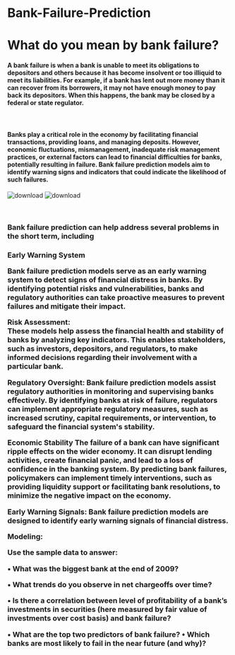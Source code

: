 # Bank-Failure-Prediction
<h1>What do you mean by bank failure?</h1>
<h4>A bank failure is when a bank is unable to meet its obligations to depositors and others because it has become insolvent or too illiquid to meet its liabilities. For example, if a bank has lent out more money than it can recover from its borrowers, it may not have enough money to pay back its depositors. When this happens, the bank may be closed by a federal or state regulator.</h4><br/>
<h4>Banks play a critical role in the economy by facilitating financial transactions, providing loans, and managing deposits. However, economic fluctuations, mismanagement, inadequate risk management practices, or external factors can lead to financial difficulties for banks, potentially resulting in failure. Bank failure prediction models aim to identify warning signs and indicators that could indicate the likelihood of such failures.</h4>



![download](https://github.com/mohansharma077/Bank-Failure-Prediction/assets/104629829/220e2b20-b779-4b46-954a-58564b24d52b)
![download](https://github.com/mohansharma077/Bank-Failure-Prediction/assets/104629829/f21a3b28-fe96-4252-90e4-2adbb6e57fcb)

<br>
<h3>Bank failure prediction can help address several problems in the short term, including<h3/>
  
**Early Warning System**
  
Bank failure prediction models serve as an early warning system to detect signs of financial distress in banks. By identifying potential risks and vulnerabilities, banks and regulatory authorities can take proactive measures to prevent failures and mitigate their impact.

**Risk Assessment:**</br>
These models help assess the financial health and stability of banks by analyzing key indicators. This enables stakeholders, such as investors, depositors, and regulators, to make informed decisions regarding their involvement with a particular bank.

**Regulatory Oversight:**
Bank failure prediction models assist regulatory authorities in monitoring and supervising banks effectively. By identifying banks at risk of failure, regulators can implement appropriate regulatory measures, such as increased scrutiny, capital requirements, or intervention, to safeguard the financial system's stability.


**Economic Stability**
The failure of a bank can have significant ripple effects on the wider economy. It can disrupt lending activities, create financial panic, and lead to a loss of confidence in the banking system. By predicting bank failures, policymakers can implement timely interventions, such as providing liquidity support or facilitating bank resolutions, to minimize the negative impact on the economy.

**Early Warning Signals:**
Bank failure prediction models are designed to identify early warning signals of financial distress.

Modeling:

Use the sample data to answer:

• What was the biggest bank at the end of 2009?

• What trends do you observe in net chargeoffs over time?

• Is there a correlation between level of profitability of a bank’s investments in securities (here measured by fair value of investments over cost basis) and bank failure?

• What are the top two predictors of bank failure? • Which banks are most likely to fail in the near future (and why)?
